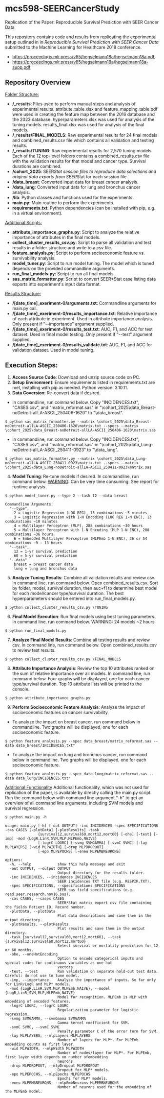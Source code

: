 # mcs598-SEERCancerStudy
Replication of the Paper: Reproducible Survival Prediction with SEER Cancer Data

This repository contains code and results from replicating the experimental setup outlined in in _Reproducible Survival Prediction with SEER Cancer Data_ submitted to the Machine Learning for Healthcare 2018 conference. 
- https://proceedings.mlr.press/v85/hegselmann18a/hegselmann18a.pdf, 
- https://proceedings.mlr.press/v85/hegselmann18a/hegselmann18a-supp.pdf

## Repository Overview
<ins>Folder Structure:</ins>
- **/_results**: Files used to perform manual steps and analysis of experimental results. attribute_table.xlsx and feature_mapping_table.pdf were used in creating the feature map between the 2016 database and the 2023 database. hyperparameters.xlsx was used for analysis of the tuning models. results_final.xlsx was used for analysis of the final models.
- **/_results/FINAL_MODELS**: Raw experimental results for 24 final models and combined_results.csv file which contains all validation and testing results.
- **/_results/TUNING**: Raw experimental results for 2,570 tuning models. Each of the 12 top-level folders contains a combined_results.csv file with the validation results for that model and cancer type. Survival durations are combined.
- **/cohort_2025**: SEER*Stat session files to reproduce data selections and original data exports from SEER*Stat for each session file.
- **/data_breast**: Converted input data for breast cancer analysis.
- **/data_lung**: Converted input data for lung and bronchus cancer analysis.
- **/lib**: Python classes and functions used for the experiments.
- **main.py**: Main routine to perform the experiments.
- **requirements.txt**: Python dependencies (can be installed with pip, e.g. in a virtual environment).

<ins>Additional Scripts:</ins>
- **attribute_importance_graphs.py**: Script to analyze the relative importance of attributes in the final models. 
- **collect_cluster_results_csv.py**: Script to parse all validation and test results in a folder structure and write to a csv file.
- **feature_analysis.py**: Script to perform socioeconomic feature vs. survivability analysis.
- **model_tuner.py**: Script to run model tuning. The model which is tuned depends on the provided commandline arguments.
- **run_final_models.py**: Script to run all final models.
- **sas_matrix_formatter.py**: Script to convert SEER*Stat case listing data exports into experiment's input data format.

<ins>Results Structure:</ins>
- **/[date_time]_exeriment-0/arguments.txt**: Commandline arguments for main.py call.
- **/[date_time]_exeriment-0/results_importance.txt**: Relative importance of each attribute in experiment. Used in attribute importance analysis. Only present if "--importance" argument supplied. 
- **/[date_time]_exeriment-0/results_test.txt**: AUC, F1, and ACC for test dataset. Used in final model testing. Only present if "--test" argument supplied.
- **/[date_time]_exeriment-0/results_validate.txt**: AUC, F1, and ACC for validation dataset. Used in model tuning. 

## Execution Steps:
1) **Access Source Code**: Download and unzip source code on PC.
2) **Setup Environment**: Ensure requirements listed in requirements.txt are met, installing with pip as needed. Python version: 3.10.11.
3) **Data Coversion**: Re-convert data if desired. 
- In commandline, run command below. Copy "INCIDENCES.txt", "CASES.csv", and "matrix_reformat.sas" in "\cohort_2025\data_Breast-noDetroit-allLA-ASCII_250406-1620" to "\data_breast".
```
$ python sas_matrix_formatter.py --matrix \cohort_2025\data_Breast-noDetroit-allLA-ASCII_250406-1620\matrix.txt --specs --matrix \cohort_2025\data_Breast-noDetroit-allLA-ASCII_250406-1620\matrix.sas
```
- In commandline, run command below. Copy "INCIDENCES.txt", "CASES.csv", and "matrix_reformat.sas" in "\cohort_2025\data_Lung-noDetroit-allLA-ASCII_250411-0923" to "\data_lung".
```
$ python sas_matrix_formatter.py --matrix \cohort_2025\data_Lung-noDetroit-allLA-ASCII_250411-0923\matrix.txt --specs --matrix \cohort_2025\data_Lung-noDetroit-allLA-ASCII_250411-0923\matrix.sas
```
4) **Model Tuning**: Re-tune models if desired. In commandline, run command below. 
		<ins>WARNING</ins>: Can be very time consuming. See report for runtime analysis.
```
$ python model_tuner.py --type 2 --task 12 --data breast
```
	Commandline Arguments:
	  "--type", 
		2 = Logistic Regression (LOG REG), 13 combinations ~5 minutes
		3 = Logistic Regression with 1-N Encoding (LOG REG 1-N ENC), 13 combinations ~10 minutes
		4 = Multilayer Perceptron (MLP), 288 combinations ~30 hours
		5 = Multilayer Perceptron with 1-N Encoding (MLP 1-N ENC), 288 combinations ~36 hours
		6 = Embedded Multilayer Perceptron (MLPEmb 1-N ENC), 36 or 54 combinations ~9 - 13 hours
	  "--task",
		12 = 1-yr survival prediction
		60 = 5-yr survival prediction
	  "--data"
		breast = breast cancer data
		lung = lung and bronchus data
5) **Analyze Tuning Results**: Combine all validation results and review csv. In command line, run command below. Open combined_results.csv. Sort by folder, model, survival duration, then auc+f1 to determine best model for each model/cancer type/survival duration. The best hyperparameters should be entered into run_final_models.py.
```
$ python collect_cluster_results_csv.py \TUNING
```
6) **Final Model Execution**: Run final models using best tuning parameters. In command line, run command below. WARNING: 24 models ~2 hours
```
$ python run_final_models.py
```
7) **Analyze Final Model Results**: Combine all testing results and review csv. In command line, run command below. Open combined_results.csv to review test results.
```
$ python collect_cluster_results_csv.py \FINAL_MODELS
```
8) **Attribute Importance Analysis**: Review the top 10 attributes ranked on the sum of relative importance over all models. In command line, run command below. Four graphs will be displayed, one for each cancer type/survival duration. Top 10 attribute lists will be printed to the console.
```
$ python attribute_importance_graphs.py
```
9) **Perform Socioeconomic Feature Analysis**: Analyze the impact of socioeconomic features on cancer survivability.
- To analyze the impact on breast cancer, run command below in commandline. Two graphs will be displayed, one for each socioeconomic feature.
```
$ python feature_analysis.py --spec data_breast/matrix_reformat.sas --data data_breast/INCIDENCES.txt"
```
- To analyze the impact on lung and bronchus cancer, run command below in commandline. Two graphs will be displayed, one for each socioeconomic feature.
```
$ python feature_analysis.py --spec data_lung/matrix_reformat.sas --data data_lung/INCIDENCES.txt"
```

<ins>Additional Functionality</ins>
Additional functionality, which was not used for replication of the paper, is available by directly calling the main.py script. Run the command below with command line argument "-h" to get an overview of all command line arguments, including SVM models and survival regression.
```
$ python main.py -h
```
```
usage: main.py [-h] [-out OUTPUT] -inc INCIDENCES -spec SPECIFICATIONS -cas CASES [-plotData] [-plotResults] -task
               {survival12,survival60,mort12,mort60} [-ohe] [-test] [-imp] -mod {LogR,LinR,SVM,MLP,MLPEmb,NAIVE}
               [-logrC LOGRC] [-svmg SVMGAMMA] [-svmC SVMC] [-lay MLPLAYERS] [-wid MLPWIDTH] [-drop MLPDROPOUT]
               [-epo MLPEPOCHS] [-eneu MLPEMBNEURONS]

options:
  -h, --help            show this help message and exit
  -out OUTPUT, --output OUTPUT
                        Output directory for the results folder.
  -inc INCIDENCES, --incidences INCIDENCES
                        SEER incidences TXT file (e.g. RESPIR.TXT).
  -spec SPECIFICATIONS, --specifications SPECIFICATIONS
                        SEER sas field specifications (e.g. read.seer.research.nov16.sas).
  -cas CASES, --cases CASES
                        SEER*Stat matrix export csv file containing the fields Patient ID, Record number.
  -plotData, --plotData
                        Plot data descriptions and save them in the output directory.
  -plotResults, --plotResults
                        Plot results and save them in the output directory.
  -task {survival12,survival60,mort12,mort60}, --task {survival12,survival60,mort12,mort60}
                        Select survival or mortality prediction for 12 or 60 months.
  -ohe, --oneHotEncoding
                        Option to encode categorical inputs and special codes for continuous variables as one hot
                        vectors.
  -test, --test         Run validation on separate hold-out test data. Careful: do not use to tune model.
  -imp, --importance    Analyse the importance of inputs. So far only for LinR/LogR and MLP* models.
  -mod {LogR,LinR,SVM,MLP,MLPEmb,NAIVE}, --model {LogR,LinR,SVM,MLP,MLPEmb,NAIVE}
                        Model for recognition. MLPEmb is MLP with embedding of encoded features.
  -logrC LOGRC, --logrC LOGRC
                        Regularization parameter for logistic regression.
  -svmg SVMGAMMA, --svmGamma SVMGAMMA
                        Gamma kernel coefficient for SVM.
  -svmC SVMC, --svmC SVMC
                        Penalty parameter C of the error term for SVM.
  -lay MLPLAYERS, --mlpLayers MLPLAYERS
                        Number of layers for MLP*. For MLPEmb embedding counts as first layer.
  -wid MLPWIDTH, --mlpWidth MLPWIDTH
                        Number of nodes/layer for MLP*. For MLPEmb, first layer width depends on number ofembedding
                        neurons.
  -drop MLPDROPOUT, --mlpDropout MLPDROPOUT
                        Dropout for MLP* models.
  -epo MLPEPOCHS, --mlpEpochs MLPEPOCHS
                        Epochs for MLP* models.
  -eneu MLPEMBNEURONS, --mlpEmbNeurons MLPEMBNEURONS
                        Number of neurons used for the embedding of the MLPEmb model.
                        